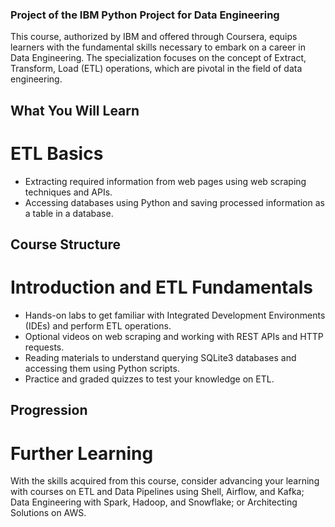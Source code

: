 ### Project of the IBM Python Project for Data Engineering

This course, authorized by IBM and offered through Coursera, equips learners with the fundamental skills necessary to embark on a career in Data Engineering. The specialization focuses on the concept of Extract, Transform, Load (ETL) operations, which are pivotal in the field of data engineering.

## What You Will Learn 
# ETL Basics

- Extracting required information from web pages using web scraping techniques and APIs.
- Accessing databases using Python and saving processed information as a table in a database.

## Course Structure
# Introduction and ETL Fundamentals

- Hands-on labs to get familiar with Integrated Development Environments (IDEs) and perform ETL operations.
- Optional videos on web scraping and working with REST APIs and HTTP requests.
- Reading materials to understand querying SQLite3 databases and accessing them using Python scripts.
- Practice and graded quizzes to test your knowledge on ETL.


## Progression
# Further Learning
With the skills acquired from this course, consider advancing your learning with courses on ETL and Data Pipelines using Shell, Airflow, and Kafka; Data Engineering with Spark, Hadoop, and Snowflake; or Architecting Solutions on AWS.